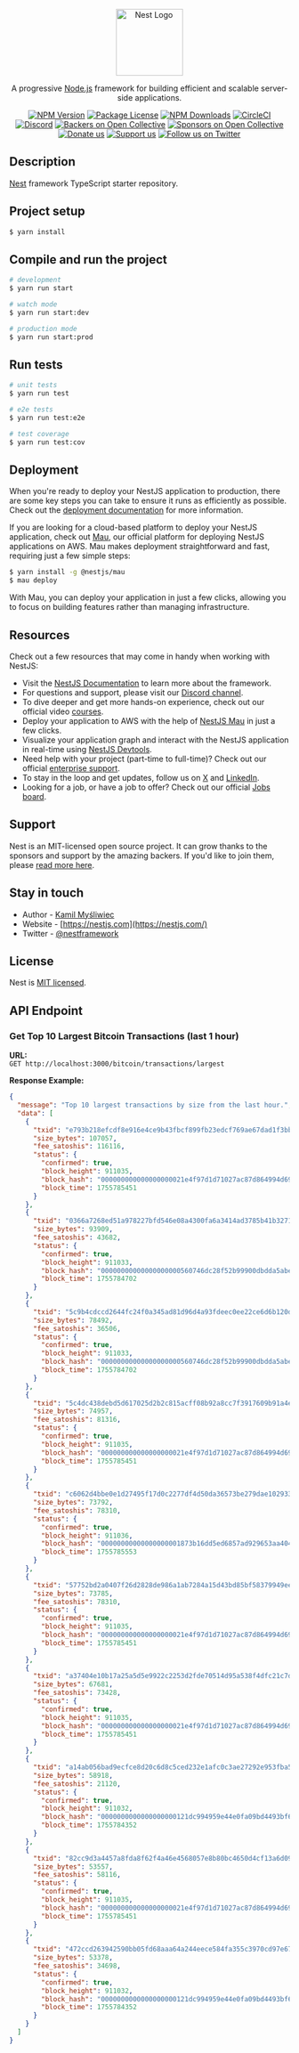 <p align="center">
  <a href="http://nestjs.com/" target="blank"><img src="https://nestjs.com/img/logo-small.svg" width="120" alt="Nest Logo" /></a>
</p>

[circleci-image]: https://img.shields.io/circleci/build/github/nestjs/nest/master?token=abc123def456
[circleci-url]: https://circleci.com/gh/nestjs/nest

  <p align="center">A progressive <a href="http://nodejs.org" target="_blank">Node.js</a> framework for building efficient and scalable server-side applications.</p>
    <p align="center">
<a href="https://www.npmjs.com/~nestjscore" target="_blank"><img src="https://img.shields.io/npm/v/@nestjs/core.svg" alt="NPM Version" /></a>
<a href="https://www.npmjs.com/~nestjscore" target="_blank"><img src="https://img.shields.io/npm/l/@nestjs/core.svg" alt="Package License" /></a>
<a href="https://www.npmjs.com/~nestjscore" target="_blank"><img src="https://img.shields.io/npm/dm/@nestjs/common.svg" alt="NPM Downloads" /></a>
<a href="https://circleci.com/gh/nestjs/nest" target="_blank"><img src="https://img.shields.io/circleci/build/github/nestjs/nest/master" alt="CircleCI" /></a>
<a href="https://discord.gg/G7Qnnhy" target="_blank"><img src="https://img.shields.io/badge/discord-online-brightgreen.svg" alt="Discord"/></a>
<a href="https://opencollective.com/nest#backer" target="_blank"><img src="https://opencollective.com/nest/backers/badge.svg" alt="Backers on Open Collective" /></a>
<a href="https://opencollective.com/nest#sponsor" target="_blank"><img src="https://opencollective.com/nest/sponsors/badge.svg" alt="Sponsors on Open Collective" /></a>
  <a href="https://paypal.me/kamilmysliwiec" target="_blank"><img src="https://img.shields.io/badge/Donate-PayPal-ff3f59.svg" alt="Donate us"/></a>
    <a href="https://opencollective.com/nest#sponsor"  target="_blank"><img src="https://img.shields.io/badge/Support%20us-Open%20Collective-41B883.svg" alt="Support us"></a>
  <a href="https://twitter.com/nestframework" target="_blank"><img src="https://img.shields.io/twitter/follow/nestframework.svg?style=social&label=Follow" alt="Follow us on Twitter"></a>
</p>
  <!--[![Backers on Open Collective](https://opencollective.com/nest/backers/badge.svg)](https://opencollective.com/nest#backer)
  [![Sponsors on Open Collective](https://opencollective.com/nest/sponsors/badge.svg)](https://opencollective.com/nest#sponsor)-->

## Description

[Nest](https://github.com/nestjs/nest) framework TypeScript starter repository.

## Project setup

```bash
$ yarn install
```

## Compile and run the project

```bash
# development
$ yarn run start

# watch mode
$ yarn run start:dev

# production mode
$ yarn run start:prod
```

## Run tests

```bash
# unit tests
$ yarn run test

# e2e tests
$ yarn run test:e2e

# test coverage
$ yarn run test:cov
```

## Deployment

When you're ready to deploy your NestJS application to production, there are some key steps you can take to ensure it runs as efficiently as possible. Check out the [deployment documentation](https://docs.nestjs.com/deployment) for more information.

If you are looking for a cloud-based platform to deploy your NestJS application, check out [Mau](https://mau.nestjs.com), our official platform for deploying NestJS applications on AWS. Mau makes deployment straightforward and fast, requiring just a few simple steps:

```bash
$ yarn install -g @nestjs/mau
$ mau deploy
```

With Mau, you can deploy your application in just a few clicks, allowing you to focus on building features rather than managing infrastructure.

## Resources

Check out a few resources that may come in handy when working with NestJS:

- Visit the [NestJS Documentation](https://docs.nestjs.com) to learn more about the framework.
- For questions and support, please visit our [Discord channel](https://discord.gg/G7Qnnhy).
- To dive deeper and get more hands-on experience, check out our official video [courses](https://courses.nestjs.com/).
- Deploy your application to AWS with the help of [NestJS Mau](https://mau.nestjs.com) in just a few clicks.
- Visualize your application graph and interact with the NestJS application in real-time using [NestJS Devtools](https://devtools.nestjs.com).
- Need help with your project (part-time to full-time)? Check out our official [enterprise support](https://enterprise.nestjs.com).
- To stay in the loop and get updates, follow us on [X](https://x.com/nestframework) and [LinkedIn](https://linkedin.com/company/nestjs).
- Looking for a job, or have a job to offer? Check out our official [Jobs board](https://jobs.nestjs.com).

## Support

Nest is an MIT-licensed open source project. It can grow thanks to the sponsors and support by the amazing backers. If you'd like to join them, please [read more here](https://docs.nestjs.com/support).

## Stay in touch

- Author - [Kamil Myśliwiec](https://twitter.com/kammysliwiec)
- Website - [https://nestjs.com](https://nestjs.com/)
- Twitter - [@nestframework](https://twitter.com/nestframework)

## License

Nest is [MIT licensed](https://github.com/nestjs/nest/blob/master/LICENSE).

## API Endpoint

### Get Top 10 Largest Bitcoin Transactions (last 1 hour)

**URL:**  
`GET http://localhost:3000/bitcoin/transactions/largest`

**Response Example:**

```json
{
  "message": "Top 10 largest transactions by size from the last hour.",
  "data": [
    {
      "txid": "e793b218efcdf8e916e4ce9b43fbcf899fb23edcf769ae67dad1f3bb6661eabe",
      "size_bytes": 107057,
      "fee_satoshis": 116116,
      "status": {
        "confirmed": true,
        "block_height": 911035,
        "block_hash": "000000000000000000021e4f97d1d71027ac87d864994d69fc348c5258e7dd21",
        "block_time": 1755785451
      }
    },
    {
      "txid": "0366a7268ed51a978227bfd546e08a4300fa6a3414ad3785b41b3271123496ff",
      "size_bytes": 93909,
      "fee_satoshis": 43682,
      "status": {
        "confirmed": true,
        "block_height": 911033,
        "block_hash": "00000000000000000000560746dc28f52b99900dbdda5abef591d4f36a4b7668",
        "block_time": 1755784702
      }
    },
    {
      "txid": "5c9b4cdccd2644fc24f0a345ad81d96d4a93fdeec0ee22ce6d6b120de84456e0",
      "size_bytes": 78492,
      "fee_satoshis": 36506,
      "status": {
        "confirmed": true,
        "block_height": 911033,
        "block_hash": "00000000000000000000560746dc28f52b99900dbdda5abef591d4f36a4b7668",
        "block_time": 1755784702
      }
    },
    {
      "txid": "5c4dc438debd5d617025d2b2c815acff08b92a8cc7f3917609b91a4e444ecf0e",
      "size_bytes": 74957,
      "fee_satoshis": 81316,
      "status": {
        "confirmed": true,
        "block_height": 911035,
        "block_hash": "000000000000000000021e4f97d1d71027ac87d864994d69fc348c5258e7dd21",
        "block_time": 1755785451
      }
    },
    {
      "txid": "c6062d4bbe0e1d27495f17d0c2277df4d50da36573be279dae102933f3247470",
      "size_bytes": 73792,
      "fee_satoshis": 78310,
      "status": {
        "confirmed": true,
        "block_height": 911036,
        "block_hash": "00000000000000000001873b16dd5ed6857ad929653aa40420ea38eedd980169",
        "block_time": 1755785553
      }
    },
    {
      "txid": "57752bd2a0407f26d2828de986a1ab7284a15d43bd85bf58379949eeac74a8c5",
      "size_bytes": 73785,
      "fee_satoshis": 78310,
      "status": {
        "confirmed": true,
        "block_height": 911035,
        "block_hash": "000000000000000000021e4f97d1d71027ac87d864994d69fc348c5258e7dd21",
        "block_time": 1755785451
      }
    },
    {
      "txid": "a37404e10b17a25a5d5e9922c2253d2fde70514d95a538f4dfc21c7de077dee3",
      "size_bytes": 67681,
      "fee_satoshis": 73428,
      "status": {
        "confirmed": true,
        "block_height": 911035,
        "block_hash": "000000000000000000021e4f97d1d71027ac87d864994d69fc348c5258e7dd21",
        "block_time": 1755785451
      }
    },
    {
      "txid": "a14ab056bad9ecfce8d20c6d8c5ced232e1afc0c3ae27292e953fba5c71c3ecb",
      "size_bytes": 58918,
      "fee_satoshis": 21120,
      "status": {
        "confirmed": true,
        "block_height": 911032,
        "block_hash": "0000000000000000000121dc994959e44e0fa09bd4493bf697821e42bce6a1f6",
        "block_time": 1755784352
      }
    },
    {
      "txid": "82cc9d3a4457a8fda8f62f4a46e4568057e8b80bc4650d4cf13a6d09ca766f77",
      "size_bytes": 53557,
      "fee_satoshis": 58116,
      "status": {
        "confirmed": true,
        "block_height": 911035,
        "block_hash": "000000000000000000021e4f97d1d71027ac87d864994d69fc348c5258e7dd21",
        "block_time": 1755785451
      }
    },
    {
      "txid": "472ccd263942590bb05fd68aaa64a244eece584fa355c3970cd97e67303e4127",
      "size_bytes": 53378,
      "fee_satoshis": 34698,
      "status": {
        "confirmed": true,
        "block_height": 911032,
        "block_hash": "0000000000000000000121dc994959e44e0fa09bd4493bf697821e42bce6a1f6",
        "block_time": 1755784352
      }
    }
  ]
}
```
